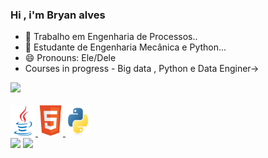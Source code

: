 ### Hi , i'm Bryan alves

- 🔭 Trabalho em Engenharia de Processos.. 
- 🌱 Estudante de Engenharia Mecânica e Python...
- 😄 Pronouns: Ele/Dele
- Courses in progress - Big data , Python e Data Enginer->


<div align="left">
  <a href="https://github.com/Bryanalves-cpu">
  <img height="180em" src="https://github-readme-stats.vercel.app/api?username=Bryanalves-cpu&show_icons=true&theme=maroongold&include_all_commits=true&count_private=true"/>
  </div>
  
  <div style="display: inline_block"><br>
  <img align="front" alt="Bryan-java" height="50" width="40" src="https://raw.githubusercontent.com/devicons/devicon/master/icons/java/java-original.svg"> 
  <img align="front" alt="Bryan-HTML" height="50" width="40" src="https://raw.githubusercontent.com/devicons/devicon/master/icons/html5/html5-original.svg">
  <img align="front" alt="Bryan-Python" height="50" width="40" src="https://raw.githubusercontent.com/devicons/devicon/master/icons/python/python-original.svg">
  <img align="right"  height="150" style="border-radius:50px;">
</div>
  
  
<div> 
  <a href="https://www.linkedin.com/in/bryan-alves-654053185" target="_blank"><img src="https://img.shields.io/badge/-LinkedIn-%230077B5?style=for-the-badge&logo=linkedin&logoColor=white" target="_blank"></a> 
  <a href="https://instagram.com/Bryan___alves" target="_blank"><img src="https://img.shields.io/badge/-Instagram-%23E4405F?style=for-the-badge&logo=instagram&logoColor=white" target="_blank"></a>
